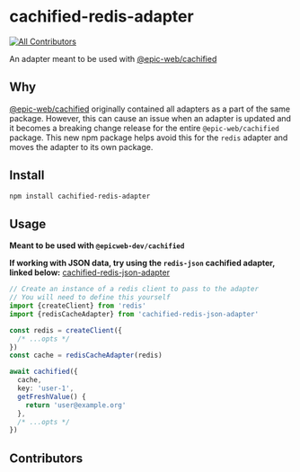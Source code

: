 # cachified-redis-adapter

[![All Contributors](https://img.shields.io/github/all-contributors/mannyv123/cachified-redis-adapter?color=ee8449&style=flat-square)](#contributors)

An adapter meant to be used with
[@epic-web/cachified](https://github.com/epicweb-dev/cachified)

## Why

[@epic-web/cachified](https://github.com/epicweb-dev/cachified) originally
contained all adapters as a part of the same package. However, this can cause an
issue when an adapter is updated and it becomes a breaking change release for
the entire `@epic-web/cachified` package. This new npm package helps avoid this
for the `redis` adapter and moves the adapter to its own package.

## Install

```bash
npm install cachified-redis-adapter
```

## Usage

**Meant to be used with `@epicweb-dev/cachified`**

**If working with JSON data, try using the `redis-json` cachified adapter,
linked below:**
[cachified-redis-json-adapter](https://github.com/tearingItUp786/cachified-redis-json-adapter)

```ts
// Create an instance of a redis client to pass to the adapter
// You will need to define this yourself
import {createClient} from 'redis'
import {redisCacheAdapter} from 'cachified-redis-json-adapter'

const redis = createClient({
  /* ...opts */
})
const cache = redisCacheAdapter(redis)

await cachified({
  cache,
  key: 'user-1',
  getFreshValue() {
    return 'user@example.org'
  },
  /* ...opts */
})
```

## Contributors

<!-- ALL-CONTRIBUTORS-LIST:START - Do not remove or modify this section -->
<!-- prettier-ignore-start -->
<!-- markdownlint-disable -->

<!-- markdownlint-restore -->
<!-- prettier-ignore-end -->

<!-- ALL-CONTRIBUTORS-LIST:END -->
